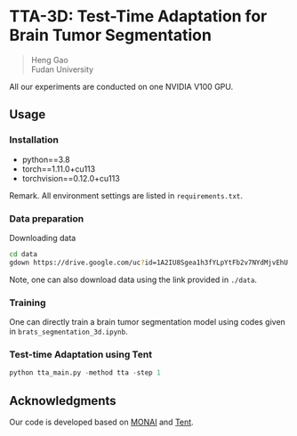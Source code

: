 # TTA-3D: Test-Time Adaptation for Brain Tumor Segmentation
> Heng Gao  
> Fudan University  
 
All our experiments are conducted on one NVIDIA V100 GPU.

## Usage

### Installation

- python==3.8  
- torch==1.11.0+cu113  
- torchvision==0.12.0+cu113

Remark. All environment settings are listed in `requirements.txt`.


### Data preparation

Downloading data
```bash
cd data
gdown https://drive.google.com/uc?id=1A2IU8Sgea1h3fYLpYtFb2v7NYdMjvEhU 
```
Note, one can also download data using the link provided in `./data`.

### Training

One can directly train a brain tumor segmentation model using codes given in `brats_segmentation_3d.ipynb`.

### Test-time Adaptation using Tent

```python
python tta_main.py -method tta -step 1
```
## Acknowledgments
Our code is developed based on [MONAI](https://github.com/Project-MONAI/) and [Tent](https://github.com/DequanWang/tent/).
